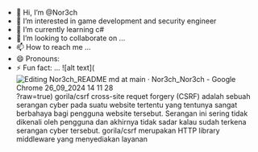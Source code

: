 - 👋 Hi, I’m @Nor3ch
- 👀 I’m interested in game development and security engineer
- 🌱 I’m currently learning c#
- 💞️ I’m looking to collaborate on ...
- 📫 How to reach me ...
- 😄 Pronouns:
- ⚡ Fun fact: ...
![alt text](![Editing Nor3ch_README md at main · Nor3ch_Nor3ch - Google Chrome 26_09_2024 14 11 28](https://github.com/user-attachments/assets/77218c89-b35c-49d9-bbd2-03e83e043941)
?raw=true)
gorila/csrf
cross-site requet forgery (CSRF) adalah sebuah serangan cyber pada suatu website tertentu yang tentunya sangat berbahaya bagi pengguna website tersebut.
Serangan ini sering tidak dikenali oleh pengguna dan akhirnya tidak sadar kalau sudah terkena serangan cyber tersebut.
gorila/csrf merupakan HTTP library middleware yang menyediakan layanan 
